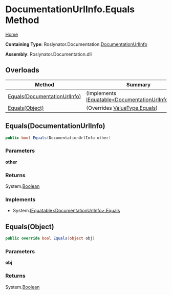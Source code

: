 <a name="_top"></a>

# DocumentationUrlInfo\.Equals Method

[Home](../../../../README.md#_top)

**Containing Type**: Roslynator\.Documentation\.[DocumentationUrlInfo](../README.md#_top)

**Assembly**: Roslynator\.Documentation\.dll

## Overloads

| Method | Summary |
| ------ | ------- |
| [Equals(DocumentationUrlInfo)](#Roslynator_Documentation_DocumentationUrlInfo_Equals_Roslynator_Documentation_DocumentationUrlInfo_) |  \(Implements [IEquatable\<DocumentationUrlInfo>.Equals](https://docs.microsoft.com/en-us/dotnet/api/system.iequatable-1.equals)\) |
| [Equals(Object)](#Roslynator_Documentation_DocumentationUrlInfo_Equals_System_Object_) |  \(Overrides [ValueType.Equals](https://docs.microsoft.com/en-us/dotnet/api/system.valuetype.equals)\) |

## Equals\(DocumentationUrlInfo\) <a name="Roslynator_Documentation_DocumentationUrlInfo_Equals_Roslynator_Documentation_DocumentationUrlInfo_"></a>

```csharp
public bool Equals(DocumentationUrlInfo other)
```

### Parameters

**other**

### Returns

System\.[Boolean](https://docs.microsoft.com/en-us/dotnet/api/system.boolean)

### Implements

* System\.[IEquatable\<DocumentationUrlInfo>.Equals](https://docs.microsoft.com/en-us/dotnet/api/system.iequatable-1.equals)

## Equals\(Object\) <a name="Roslynator_Documentation_DocumentationUrlInfo_Equals_System_Object_"></a>

```csharp
public override bool Equals(object obj)
```

### Parameters

**obj**

### Returns

System\.[Boolean](https://docs.microsoft.com/en-us/dotnet/api/system.boolean)

